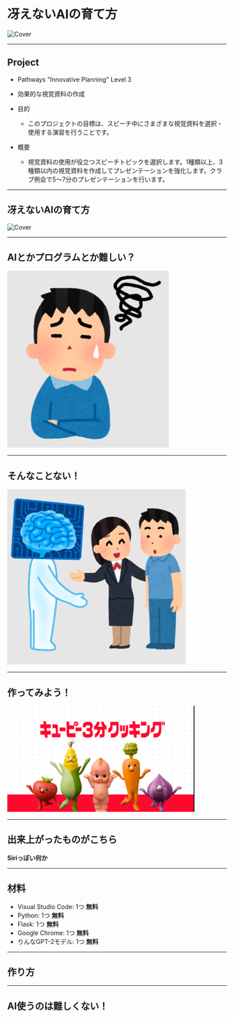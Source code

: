 # 冴えないAIの育て方

![Cover](https://cs1.anime.dmkt-sp.jp/anime_kv/img/22/36/2/22362_1_1.png?1551420528000)  
  
---
  
## Project
  
- Pathways "Innovative Planning" Level 3
- 効果的な視覚資料の作成
  
- 目的
    - このプロジェクトの目標は、スピーチ中にさまざまな視覚資料を選択・使用する演習を行うことです。
- 概要
    - 視覚資料の使用が役立つスピーチトピックを選択します。1種類以上、3種類以内の視覚資料を作成してプレゼンテーションを強化します。クラブ例会で5～7分のプレゼンテーションを行います。
  
---
  
## 冴えないAIの育て方

![Cover](https://cs1.anime.dmkt-sp.jp/anime_kv/img/22/36/2/22362_1_1.png?1551420528000)  
  
---
  
## AIとかプログラムとか難しい？
  
![困ってる](Komatteru.png)
  
---
  
## そんなことない！
  
![困ってる](AI.png)
  
---
  
## 作ってみよう！
  
![キューピー](QP.png)
  
---
  
## 出来上がったものがこちら
  
**Siriっぽい何か**
  
---
  
## 材料
  
- Visual Studio Code: 1つ **無料**
- Python: 1つ **無料**
- Flask: 1つ **無料**
- Google Chrome: 1つ **無料**
- りんなGPT-2モデル: 1つ **無料**
  
---
  
## 作り方
  
---
  
## AI使うのは難しくない！